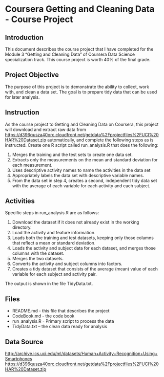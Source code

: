 # Coursera Getting and Cleaning Data - Course Project## IntroductionThis document describes the course project that I have completed for the Module 3 “Getting and Cleaning Data” of Coursera Data Science specialization track. This course project is worth 40% of the final grade.## Project ObjectiveThe purpose of this project is to demonstrate the ability to collect, work with, and clean a data set. The goal is to prepare tidy data that can be used for later analysis.## InstructionAs the course project to Getting and Cleaning Data on Coursera, this project will download and extract raw data from https://d396qusza40orc.cloudfront.net/getdata%2Fprojectfiles%2FUCI%20HAR%20Dataset.zip automatically, and complete the following steps as is instructed.Create one R script called run_analysis.R that does the following:
1.	Merges the training and the test sets to create one data set.2.	Extracts only the measurements on the mean and standard deviation for each measurement. 3.	Uses descriptive activity names to name the activities in the data set4.	Appropriately labels the data set with descriptive variable names. 5.	From the data set in step 4, creates a second, independent tidy data set with the average of each variable for each activity and each subject.## Activities Specific steps in run_analysis.R are as follows:
1.	Download the dataset if it does not already exist in the working directory.2.	Load the activity and feature information.3.	Loads both the training and test datasets, keeping only those columns that reflect a mean or standard deviation.4.	Loads the activity and subject data for each dataset, and merges those columns with the dataset.5.	Merges the two datasets.6.	Converts the activity and subject columns into factors.7.	Creates a tidy dataset that consists of the average (mean) value of each variable for each subject and activity pair.The output is shown in the file TidyData.txt.## Files
*	README.md - this file that describes the project* CodeBook.md - the code book*	run_analysis.R - Primary script to process the data*	TidyData.txt – the clean data ready for analysis## Data Sourcehttp://archive.ics.uci.edu/ml/datasets/Human+Activity+Recognition+Using+Smartphoneshttps://d396qusza40orc.cloudfront.net/getdata%2Fprojectfiles%2FUCI%20HAR%20Dataset.zip